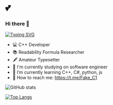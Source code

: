 # 💕
### Hi there 👋
[![Typing SVG](https://readme-typing-svg.herokuapp.com?font=Fira+Code&size=18&pause=1000&background=FFFFFF00&vCenter=true&width=435&lines=I%60am+a+software+engineer+student)](https://git.io/typing-svg)
- :computer: C++ Developer
- :books: Readability Formula Researcher
- :fountain_pen: Amateur Typesetter
- 🔭 I'm currently studying on software engineer
- 🌱 I’m currently learning C++, C#, python, js
- 💬 How to reach me: https://t.me/Fake_C1

![GitHub stats](https://github-readme-stats.vercel.app/api?username=MaximFLUNN&show_icons=true&theme=tokyonight)

<!--![GitHub stats](https://github-readme-stats.vercel.app/api?username=MaximFLUNN&show_icons=true&theme=tokyonight&locale=ru)>

<!--[![Top Langs](https://github-readme-stats.vercel.app/api/top-langs/?username=MaximFLUNN&layout=compact)](https://github.com/MaximFLUNN/github-readme-stats)-->
[![Top Langs](https://github-readme-stats.vercel.app/api/top-langs/?username=MaximFLUNN&theme=tokyonight)](https://github.com/MaximFLUNN/github-readme-stats)
<!--

Here are some ideas to get you started:

- 🔭 I’m currently working on ...
- 🌱 I’m currently learning ...
- 👯 I’m looking to collaborate on ...
- 🤔 I’m looking for help with ...
- 💬 Ask me about ...
- 📫 How to reach me: ...
- 😄 Pronouns: ...
- ⚡ Fun fact: ...
-->
